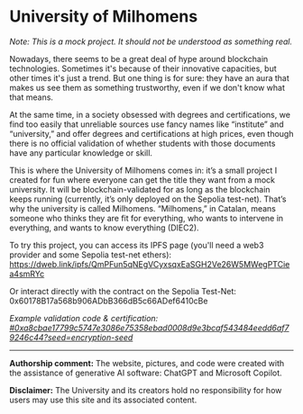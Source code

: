 # University of Milhomens
_Note: This is a mock project. It should not be understood as something real._

Nowadays, there seems to be a great deal of hype around blockchain technologies. Sometimes it's because of their innovative capacities, but other times it's just a trend. But one thing is for sure: they have an aura that makes us see them as something trustworthy, even if we don't know what that means.

At the same time, in a society obsessed with degrees and certifications, we find too easily that unreliable sources use fancy names like “institute” and “university,” and offer degrees and certifications at high prices, even though there is no official validation of whether students with those documents have any particular knowledge or skill.

This is where the University of Milhomens comes in: it’s a small project I created for fun where everyone can get the title they want from a mock university. It will be blockchain-validated for as long as the blockchain keeps running (currently, it’s only deployed on the Sepolia test-net). That’s why the university is called Milhomens. “Milhomens,” in Catalan, means someone who thinks they are fit for everything, who wants to intervene in everything, and wants to know everything (DIEC2).

To try this project, you can access its IPFS page (you'll need a web3 provider and some Sepolia test-net ethers): https://dweb.link/ipfs/QmPFun5qNEgVCyxsqxEaSGH2Ve26W5MWegPTCiea4smRYc

Or interact directly with the contract on the Sepolia Test-Net: 0x60178B17a568b906ADbB366dB5c66ADef6410cBe

_Example validation code & certification: [#0xa8cbae17799c5747e3086e75358ebad0008d9e3bcaf543484eedd6af79246c44?seed=encryption-seed](https://bafybeianutjcxal5suuo7reipoxleotvzkhzcrfszrkuj6usjp6f74jrfe.ipfs.dweb.link/validate/#0xa8cbae17799c5747e3086e75358ebad0008d9e3bcaf543484eedd6af79246c44?seed=encryption-seed)_



***


**Authorship comment:**
The website, pictures, and code were created with the assistance of generative AI software: ChatGPT and Microsoft Copilot.

**Disclaimer:**
The University and its creators hold no responsibility for how users may use this site and its associated content.
